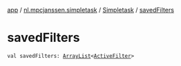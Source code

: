 [app](../../index.md) / [nl.mpcjanssen.simpletask](../index.md) / [Simpletask](index.md) / [savedFilters](.)

# savedFilters

`val savedFilters: `[`ArrayList`](http://docs.oracle.com/javase/6/docs/api/java/util/ArrayList.html)`<`[`ActiveFilter`](../-active-filter/index.md)`>`